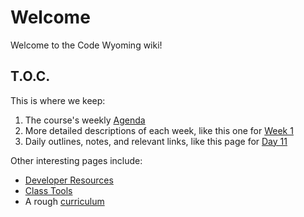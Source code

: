 # Welcome
Welcome to the Code Wyoming wiki!

## T.O.C.
This is where we keep:

1. The course's weekly [Agenda](Agenda)
2. More detailed descriptions of each week, like this one for [Week 1](Week-1)
3. Daily outlines, notes, and relevant links, like this page for [Day 11](Day-11)


Other interesting pages include:

* [Developer Resources](Developer-Resources)
* [Class Tools](Class-Tools)
* A rough [curriculum](Curriculum)
